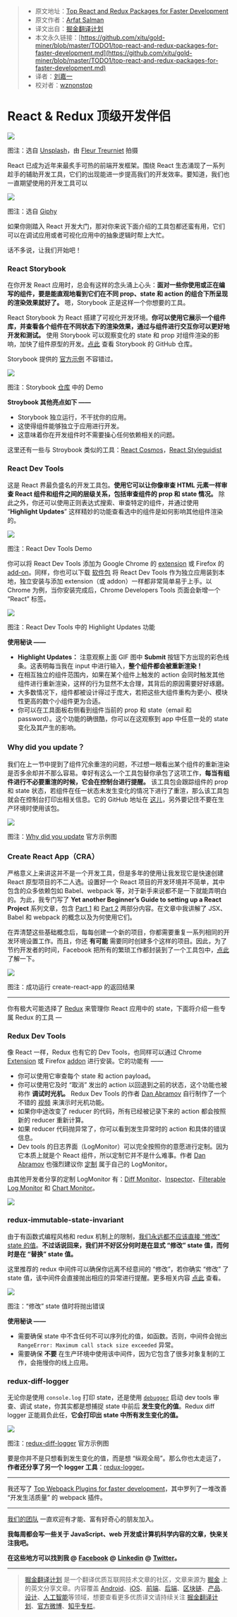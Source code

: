 > * 原文地址：[Top React and Redux Packages for Faster Development](https://codeburst.io/top-react-and-redux-packages-for-faster-development-5fa0ace42fe7)
> * 原文作者：[Arfat Salman](https://codeburst.io/@arfatsalman)
> * 译文出自：[掘金翻译计划](https://github.com/xitu/gold-miner)
> * 本文永久链接：[https://github.com/xitu/gold-miner/blob/master/TODO1/top-react-and-redux-packages-for-faster-development.md](https://github.com/xitu/gold-miner/blob/master/TODO1/top-react-and-redux-packages-for-faster-development.md)
> * 译者：[刘嘉一](https://github.com/lcx-seima)
> * 校对者：[wznonstop](https://github.com/wznonstop)

# React & Redux 顶级开发伴侣

![](https://cdn-images-1.medium.com/max/2000/1*mOfFxGkE0FP-eQ30xoYxlQ.jpeg)

图注：选自 [Unsplash](https://unsplash.com/search/photos/tools?utm_source=unsplash&utm_medium=referral&utm_content=creditCopyText)，由 [Fleur Treurniet](https://unsplash.com/photos/dQf7RZhMOJU?utm_source=unsplash&utm_medium=referral&utm_content=creditCopyText) 拍摄

React 已成为近年来最炙手可热的前端开发框架。围绕 React 生态涌现了一系列趁手的辅助开发工具，它们的出现能进一步提高我们的开发效率。要知道，我们也一直期望使用的开发工具可以

![](https://cdn-images-1.medium.com/max/800/1*lUkZYUKtkykpHNIOz3c0gg.gif)

图注：选自 [Giphy](https://gph.is/1VO6H7f)

如果你刚踏入 React 开发大门，那对你来说下面介绍的工具包都还蛮有用，它们可以在调试应用或者可视化应用中的抽象逻辑时帮上大忙。

话不多说，让我们开始吧！

### React Storybook

在你开发 React 应用时，总会有这样的念头涌上心头：**面对一些你使用或正在编写的组件，要是能直观地看到它们在不同 prop、state 和 action 的组合下所呈现的渲染效果就好了。** 嗯，Storybook 正是这样一个你想要的工具。

React Storybook 为 React 搭建了可视化开发环境。**你可以使用它展示一个组件库，并查看各个组件在不同状态下的渲染效果，通过与组件进行交互你可以更好地开发和测试。** 使用 Storybook 可以观察变化的 state 和 prop 对组件渲染的影响，加快了组件原型的开发。[点此](https://github.com/storybooks/storybook) 查看 Storybook 的 GitHub 仓库。

Storybook 提供的 [官方示例](https://storybook.js.org/examples/) 不容错过。

![](https://cdn-images-1.medium.com/max/800/1*TxuoKupMwNqsEKyrCdB9cQ.gif)

图注：Storybook [仓库](https://github.com/storybooks/storybook) 中的 Demo

**Stroybook 其他亮点如下 ——**

*   Storybook 独立运行，不干扰你的应用。
*   这使得组件能够独立于应用进行开发。
*   这意味着你在开发组件时不需要操心任何依赖相关的问题。

这里还有一些与 Stroybook 类似的工具：[React Cosmos](https://github.com/react-cosmos/react-cosmos)，[React Styleguidist](https://github.com/styleguidist/react-styleguidist)

### React Dev Tools

这是 React 界最负盛名的开发工具包。**使用它可以让你像审查 HTML 元素一样审查 React 组件和组件之间的层级关系，包括审查组件的 prop 和 state 情况。** 除此之外，你还可以使用正则表达式搜索、审查特定的组件，并通过使用 “**Highlight Updates**” 这样精妙的功能查看选中的组件是如何影响其他组件渲染的。

![](https://cdn-images-1.medium.com/max/800/1*9XrmfPqh_naIBlTi7dv3Hw.gif)

图注：React Dev Tools Demo

你可以将 React Dev Tools 添加为 Google Chrome 的 [extension](https://chrome.google.com/webstore/detail/react-developer-tools/fmkadmapgofadopljbjfkapdkoienihi) 或 Firefox 的 [add-on](https://addons.mozilla.org/firefox/addon/react-devtools/)。同样，你也可以下载 [软件包](https://github.com/facebook/react-devtools/tree/master/packages/react-devtools) 将 React Dev Tools 作为独立应用装到本地，独立安装与添加 extension（或 addon）一样都非常简单易于上手。以 Chrome 为例，当你安装完成后，Chrome Developers Tools 页面会新增一个 “React” 标签。

![](https://cdn-images-1.medium.com/max/800/1*3qBkNUef0uvzZvI_U8ZhLA.gif)

图注：React Dev Tools 中的 Highlight Updates 功能

**使用秘诀 ——**

*   **Highlight Updates：** 注意观察上面 GIF 图中 **Submit** 按钮下方出现的彩色线条。这表明每当我在 input 中进行输入，**整个组件都会被重新渲染！**
*   在相互独立的组件范围内，如果在某个组件上触发的 action 会同时触发其他组件进行重新渲染，这样的行为显然不太合理，其背后的原因需要好好琢磨。
*   大多数情况下，组件都被设计得过于庞大，若把这些大组件重构为更小、模块性更高的数个小组件更为合适。
*   你可以在工具面板右侧看到组件当前的 prop 和 state（email 和 password）。这个功能的确很酷，你可以在这观察到 app 中任意一处的 state 变化及其产生的影响。

### Why did you update？

我们在上一节中提到了组件冗余重渲的问题，不过想一眼看出某个组件的重新渲染是否多余却并不那么容易。幸好有这么一个工具包替你承包了这项工作，**每当有组件进行不必要重渲的时候，它会在控制台进行提醒。** 该工具包会跟踪组件的 prop 和 state 状态，若组件在任一状态未发生变化的情况下进行了重渲，那么该工具包就会在控制台打印出相关信息。它的 GitHub 地址在 [这儿](https://github.com/maicki/why-did-you-update)，另外要记住不要在生产环境时使用该包。

![](https://cdn-images-1.medium.com/max/800/1*CL5jum98a0QxOWeIb9QRBg.png)

图注：[Why did you update](https://github.com/maicki/why-did-you-update) 官方示例图

### Create React App（CRA）

严格意义上来讲这并不是一个开发工具，但是多年的使用让我发现它是快速创建 React 原型项目的不二人选。设置好一个 React 项目的开发环境并不简单，其中包含的众多依赖包如 Babel、webpack 等，对于新手来说都不是一下就能弄明白的。为此，我专门写了 **Yet another Beginner’s Guide to setting up a React Project** 系列文章，包含 [Part 1](https://codeburst.io/yet-another-beginners-guide-to-setting-up-a-react-project-part-1-bdc8a29aea22) 和 [Part 2](https://codeburst.io/yet-another-beginners-guide-to-setting-up-a-react-project-part-2-5d3151814333) 两部分内容。在文章中我讲解了 JSX、Babel 和 webpack 的概念以及为何使用它们。

在弄清楚这些基础概念后，每每创建一个新的项目，你都需要重复一系列相同的开发环境设置工作。而且，你还 **有可能** 需要同时创建多个这样的项目。因此，为了节约开发者的时间，Facebook 把所有的繁琐工作都封装到了一个工具包中，[点此](https://github.com/facebook/create-react-app) 了解一下。

![](https://cdn-images-1.medium.com/max/800/1*O1N_DRWt0EKJ-uzBTNE-tg.png)

图注：成功运行 create-react-app 的返回结果

* * *

你有极大可能选择了 [Redux](https://redux.js.org/) 来管理你 React 应用中的 state，下面将介绍一些专属 Redux 的工具 —

### Redux Dev Tools

像 React 一样，Redux 也有它的 Dev Tools，也同样可以通过 Chrome [Extension](https://github.com/zalmoxisus/redux-devtools-extension) 或 Firefox [addon](https://github.com/zalmoxisus/redux-devtools-extension) 进行安装。它的功能有 ——

*   你可以使用它审查每个 state 和 action payload。
*   你可以使用它及时 “取消” 发出的 action 以回退到之前的状态，这个功能也被称作 **调试时光机。** Redux Dev Tools 的作者 [Dan Abramov](https://medium.com/@dan_abramov) 自行制作了一个不错的 [视频](http://youtube.com/watch?v=xsSnOQynTHs) 来演示时光机功能。
*   如果你中途改变了 reducer 的代码，所有已经被记录下来的 action 都会按照新的 reducer 重新计算。
*   如果 reducer 代码抛异常了，你可以看到发生异常时的 action 和具体的错误信息。
*   Dev tools 的日志界面（LogMonitor）可以完全按照你的意愿进行定制。因为它本质上就是个 React 组件，所以定制它并不是什么难事。作者 [Dan Abramov](https://medium.com/@dan_abramov) 也强烈建议你 [定制](https://github.com/gaearon/redux-devtools/issues/3) 属于自己的 LogMonitor。

由其他开发者分享的定制 LogMonitor 有：[Diff Monitor](https://github.com/whetstone/redux-devtools-diff-monitor)、[Inspector](https://github.com/alexkuz/redux-devtools-inspector)、[Filterable Log Monitor](https://github.com/bvaughn/redux-devtools-filterable-log-monitor/) 和 [Chart Monitor](https://github.com/romseguy/redux-devtools-chart-monitor)。

![](https://cdn-images-1.medium.com/max/800/1*lAp8ZAk5uNFTuxjhx4GTdw.gif)

### redux-immutable-state-invariant

由于有函数式编程风格和 redux 机制上的限制，[我们永远都不应该直接 “修改” state 的值](https://redux.js.org/troubleshooting#never-mutate-reducer-arguments)。**不过话说回来，我们并不好区分何时是在显式 “修改” state 值，而何时是在 “替换” state 值。**

这里推荐的 redux 中间件可以确保你远离不经意间的 “修改”，若你确实 “修改” 了 state 值，该中间件会直接抛出相应的异常进行提醒。更多相关内容 [点此](https://github.com/leoasis/redux-immutable-state-invariant) 查看。

![](https://cdn-images-1.medium.com/max/1000/1*oOB0xSGDesQrkgAmMawR-Q.png)

图注：“修改” state 值时将抛出错误

**使用秘诀 ——**

*   需要确保 state 中不含任何不可以序列化的值，如函数。否则，中间件会抛出 `RangeError: Maximum call stack size exceeded` 异常。
*   需要确保 **不要** 在生产环境中使用该中间件，因为它包含了很多对象复制的工作，会拖慢你的线上应用。

### redux-diff-logger

无论你是使用 `console.log` 打印 state，还是使用 [`debugger`](https://developer.mozilla.org/en-US/docs/Web/JavaScript/Reference/Statements/debugger) 启动 dev tools 审查、调试 state，你其实都是想捕捉 state 中前后 **发生变化的值**。Redux diff logger 正能肩负此任，**它会打印出 state 中所有发生变化的值。**

![](https://cdn-images-1.medium.com/max/800/1*dwqA2l5S7nKPjY8cOoL1rA.png)

图注：[redux-diff-logger](https://github.com/evgenyrodionov/redux-diff-logger) 官方示例图

要是你并不是只想看到发生变化的值，而是想 “纵观全局”。那么你也太走运了，**作者还分享了另一个 logger 工具**：[redux-logger](https://github.com/evgenyrodionov/redux-logger)。

* * *

我还写了 [Top Webpack Plugins for faster development](https://codeburst.io/top-webpack-plugins-for-faster-development-a2f6accb7a3e)，其中罗列了一堆改善 “开发生活质量” 的 webpack 插件。

* * *

[我们的团队](https://goo.gl/gePhPg) 一直欢迎有才能、富有好奇心的朋友加入。

**我每周都会写一些关于 JavaScript、web 开发或计算机科学内容的文章，快来关注我吧。**

**在这些地方可以找到我 @** [**Facebook**](https://www.facebook.com/arfat.salman) **@** [**Linkedin**](https://www.linkedin.com/in/arfatsalman/) **@** [**Twitter**](https://twitter.com/salman_arfat)**。**

---

> [掘金翻译计划](https://github.com/xitu/gold-miner) 是一个翻译优质互联网技术文章的社区，文章来源为 [掘金](https://juejin.im) 上的英文分享文章。内容覆盖 [Android](https://github.com/xitu/gold-miner#android)、[iOS](https://github.com/xitu/gold-miner#ios)、[前端](https://github.com/xitu/gold-miner#前端)、[后端](https://github.com/xitu/gold-miner#后端)、[区块链](https://github.com/xitu/gold-miner#区块链)、[产品](https://github.com/xitu/gold-miner#产品)、[设计](https://github.com/xitu/gold-miner#设计)、[人工智能](https://github.com/xitu/gold-miner#人工智能)等领域，想要查看更多优质译文请持续关注 [掘金翻译计划](https://github.com/xitu/gold-miner)、[官方微博](http://weibo.com/juejinfanyi)、[知乎专栏](https://zhuanlan.zhihu.com/juejinfanyi)。

